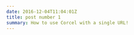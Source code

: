 ```yaml
---
date: 2016-12-04T11:04:01Z
title: post number 1
summary: How to use Corcel with a single URL!
---
```



